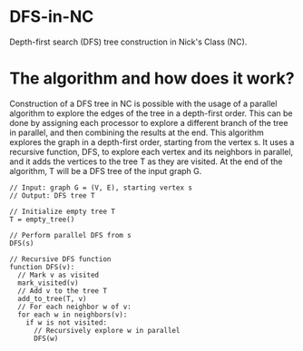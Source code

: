 # DFS-in-NC
Depth-first search (DFS) tree construction in Nick's Class (NC).

# The algorithm and how does it work?

Construction of a DFS tree in NC is possible with the usage of a parallel algorithm to explore the edges of the tree in a depth-first order. This can be done by assigning each processor to explore a different branch of the tree in parallel, and then combining the results at the end. This algorithm explores the graph in a depth-first order, starting from the vertex s. It uses a recursive function, DFS, to explore each vertex and its neighbors in parallel, and it adds the vertices to the tree T as they are visited. At the end of the algorithm, T will be a DFS tree of the input graph G.

```
// Input: graph G = (V, E), starting vertex s
// Output: DFS tree T

// Initialize empty tree T
T = empty_tree()

// Perform parallel DFS from s
DFS(s)

// Recursive DFS function
function DFS(v):
  // Mark v as visited
  mark_visited(v)
  // Add v to the tree T
  add_to_tree(T, v)
  // For each neighbor w of v:
  for each w in neighbors(v):
    if w is not visited:
      // Recursively explore w in parallel
      DFS(w)
```
